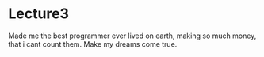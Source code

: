 # Lecture3





Made me the best programmer ever lived on earth, making so much money, that i cant count them. Make my dreams come true.
